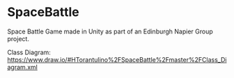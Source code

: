 # SpaceBattle
Space Battle Game made in Unity as part of an Edinburgh Napier Group project.

Class Diagram:
https://www.draw.io/#HTorantulino%2FSpaceBattle%2Fmaster%2FClass_Diagram.xml
